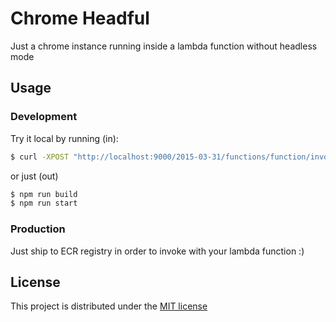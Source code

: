 # Chrome Headful

Just a chrome instance running inside a lambda function without headless mode

## Usage

### Development

Try it local by running (in):

```bash
$ curl -XPOST "http://localhost:9000/2015-03-31/functions/function/invocations" -d '{}'
```

or just (out)

```bash
$ npm run build
$ npm run start
```

### Production

Just ship to ECR registry in order to invoke with your lambda function :)

## License

This project is distributed under the [MIT license](LICENSE)
